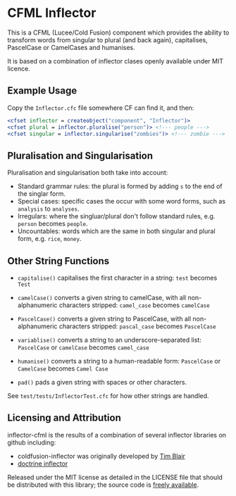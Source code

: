 # CFML Inflector

This is a CFML (Lucee/Cold Fusion) component which provides the ability to transform words from singular to plural (and back again), capitalises, PascelCase or CamelCases and humanises.  

It is based on a combination of inflector clases openly available under MIT licence.

## Example Usage

Copy the `Inflector.cfc` file somewhere CF can find it, and then:

```cfm
<cfset inflector = createobject("component", "Inflector")>
<cfset plural = inflector.pluralise("person")> <!--- people --->
<cfset singular = inflector.singularise("zombies")> <!--- zombie --->
```

## Pluralisation and Singularisation

Pluralisation and singularisation both take into account:

* Standard grammar rules: the plural is formed by adding `s` to the
  end of the singlar form.
* Special cases: specific cases the occur with some word forms, such
  as `analysis` to `analyses`.
* Irregulars: where the singluar/plural don't follow standard rules,
  e.g. `person` becomes `people`.
* Uncountables: words which are the same in both singular and plural
  form, e.g. `rice`, `money`.

## Other String Functions

* `capitalise()` capitalises the first character in a string: `test` becomes `Test`
  
* `camelCase()` converts a given string to camelCase, with all non-alphanumeric characters stripped: `camel_case` becomes `camelCase`
  
* `PascelCase()` converts a given string to PascelCase, with all non-alphanumeric characters stripped: `pascal_case` becomes `PascelCase`

* `variablise()` converts a string to an underscore-separated list:  `PascelCase` or `camelCase` becomes `camel_case`

* `humanise()` converts a string to a human-readable form:  `PascelCase` or `CamelCase` becomes `Camel Case`

* `pad()` pads a given string with spaces or other characters.

See `test/tests/InflectorTest.cfc` for how other strings are handled.

## Licensing and Attribution

inflector-cfml is the results of a combination of several inflector libraries on github including:

* coldfusion-inflector was originally developed by [Tim Blair](https://github.com/timblair)
* [doctrine inflector](http://www.github.com/doctrine/inflector/)

Released under the MIT license as detailed in the LICENSE file that should be distributed with this library; the source code is [freely available](https://github.com/TeamCFML/coldfusion-inflector).
